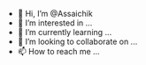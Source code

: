 - 👋 Hi, I’m @Assaichik
- 👀 I’m interested in ...
- 🌱 I’m currently learning ...
- 💞️ I’m looking to collaborate on ...
- 📫 How to reach me ...

<!---
Assaichik/Assaichik is a ✨ special ✨ repository because its `README.md` (this file) appears on your GitHub profile.
You can click the Preview link to take a look at your changes.
--->
